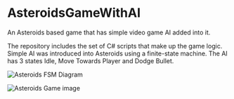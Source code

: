 # AsteroidsGameWithAI
An Asteroids based game that has simple video game AI added into it.

The repository includes the set of C# scripts that make up the game logic. 
Simple AI was introduced into Asteroids using a finite-state machine. The AI has 3 states Idle, Move Towards Player and Dodge Bullet.

![Asteroids FSM Diagram](https://github.com/MPower-0/AsteroidsGameWithAI/assets/78750387/6754299f-b56d-46ae-9c9e-fefd444327ea)

![Asteroids Game image](https://github.com/MPower-0/AsteroidsGameWithAI/assets/78750387/795fbccc-0dbe-4c01-a9c3-7194b17fb90d)
